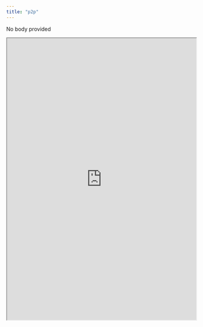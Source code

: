 ```yaml
---
title: "p2p"
---
```


No body provided
<iframe height="750" width="100%" src="https://ewelton.github.io/ktest/wiki.html#p2p"></iframe>

